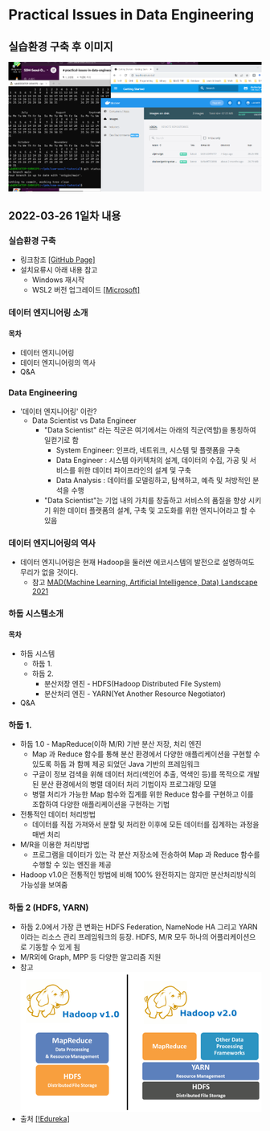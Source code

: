 # Practical Issues in Data Engineering
## 실습환경 구축 후 이미지
![ssm-seoul](2022-03-26-과제완료-화면캡처.png)

## 2022-03-26 1일차 내용
### 실습환경 구축
* 링크참조 [[GitHub Page]](https://github.com/psyoblade/docker-for-dummies/tree/master/wsl)
 * 설치요류시 아래 내용 참고
   * Windows 재시작
   * WSL2 버전 업그레이드 [[Microsoft]](https://docs.microsoft.com/ko-kr/windows/wsl/install-manual#step-4---download-the-linux-kernel-update-package)
### 데이터 엔지니어링 소개
#### 목차
* 데이터 엔지니어링
* 데이터 엔지니어링의 역사
* Q&A

### Data Engineering
* '데이터 엔지니어링' 이란?
  * Data Scientist vs Data Engineer
    * "Data Scientist" 라는 직군은 여기에서는 아래의 직군(역할)을 통칭하여 일컫기로 함
      * System Engineer: 인프라, 네트워크, 시스템 및 플랫폼을 구축 
      * Data Engineer  : 시스템 아키텍처의 설계, 데이터의 수집, 가공 및 서비스를 위한 데이터 파이프라인의 설계 및 구축
      * Data Analysis  : 데이터를 모델링하고, 탐색하고, 예측 및 처방적인 분석을 수행
    * "Data Scientist"는 기업 내의 가치를 창출하고 서비스의 품질을 향상 시키기 위한 데이터 플랫폼의 설계, 구축 및 고도화를 위한 엔지니어라고 할 수 있음

### 데이터 엔지니어링의 역사
* 데이터 엔지니어링은 현재 Hadoop을 둘러싼 에코시스템의 발전으로 설명하여도 무리가 없을 것이다.
  * 참고 [MAD(Machine Learning, Artificial Intelligence, Data) Landscape 2021](http://46eybw2v1nh52oe80d3bi91u-wpengine.netdna-ssl.com/wp-content/uploads/2021/12/2021-MAD-Landscape-v3.pdf)

### 하둡 시스템소개
#### 목차
* 하둡 시스템
  * 하둡 1.
  * 하둡 2.
    * 분산저장 엔진 - HDFS(Hadoop Distributed File System)
    * 분산처리 엔진 - YARN(Yet Another Resource Negotiator)
* Q&A

### 하둡 1.
* 하둡 1.0 - MapReduce(이하 M/R) 기반 분산 저장, 처리 엔진
  * Map 과 Reduce 함수를 통해 분산 환경에서 다양한 애플리케이션을 구현할 수 있도록 하둡 과 함께 제공 되었던 Java 기반의 프레임워크
  * 구글이 정보 검색을 위해 데이터 처리(색인어 추출, 역색인 등)를 목적으로 개발된 분산 환경에서의 병렬 데이터 처리 기법이자 프로그래밍 모델
  * 병렬 처리가 가능한 Map 함수와 집계를 위한 Reduce 함수를 구현하고 이를 조합하여 다양한 애플리케이션을 구현하는 기법
* 전통적인 데이터 처리방법
  * 데이터를 직접 가져와서 분할 및 처리한 이후에 모든 데이터를 집계하는 과정을 매번 처리
* M/R을 이용한 처리방법
  * 프로그램을 데이터가 있는 각 분산 저장소에 전송하여 Map 과 Reduce 함수를 수행할 수 있는 엔진을 제공
* Hadoop v1.0은 전통적인 방법에 비해 100% 완전하지는 않지만 분산처리방식의 가능성을 보여줌

### 하둡 2 (HDFS, YARN)
* 하둡 2.0에서 가장 큰 변화는 HDFS Federation, NameNode HA 그리고 YARN 이라는 리소스 관리 프레임워크의 등장. HDFS, M/R 모두 하나의 어플리케이션으로 기동할 수 있게 됨
* M/R외에 Graph, MPP 등 다양한 알고리즘 지원
* 참고 ![[Hadoop v1. vs Haddop v.2]](2022-03-26-Hadoop-2.png)
* 출처 [[!Edureka]](https://www.edureka.co/blog/hadoop-yarn-tutorial/)
